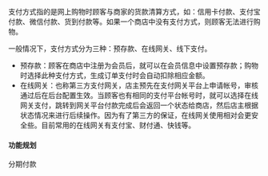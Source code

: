 


支付方式指的是网上购物时顾客与商家的货款清算方式，如：信用卡付款、支付宝付款、微信付款、货到付款等。如果一个商店中没有支付方式，则顾客无法进行购物。

一般情况下，支付方式分为三种：预存款、在线网关、线下支付。
* 预存款：顾客在商店中注册为会员后，就可以在会员信息中设置预存款；购物时选择此种支付方式，生成订单支付时会自动扣除相应金额。
* 在线网关：也称第三方支付网关，店主预先在支付网关平台上申请帐号，审核通过后在后台配置生效。当顾客也有相同的支付平台帐号时，就可以选择在线网关支付，跳转到网关平台付款完成后会返回一个状态给商店，然后店主根据状态情况来进行后续操作。因为有了第三方的保证，在线网关使用相对会更安全些。目前常用的在线网关有支付宝、财付通、快钱等。




#### 功能规划

分期付款